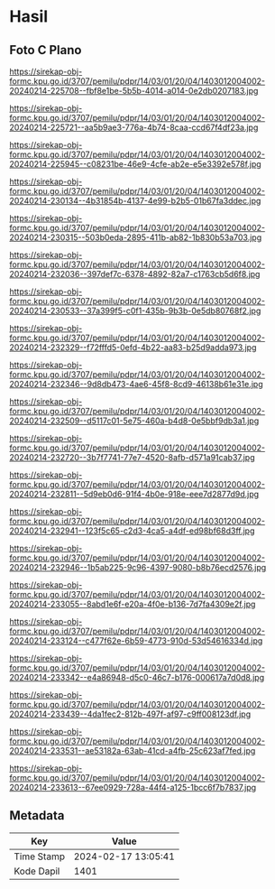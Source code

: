 # Hasil

## Foto C Plano

https://sirekap-obj-formc.kpu.go.id/3707/pemilu/pdpr/14/03/01/20/04/1403012004002-20240214-225708--fbf8e1be-5b5b-4014-a014-0e2db0207183.jpg

https://sirekap-obj-formc.kpu.go.id/3707/pemilu/pdpr/14/03/01/20/04/1403012004002-20240214-225721--aa5b9ae3-776a-4b74-8caa-ccd67f4df23a.jpg

https://sirekap-obj-formc.kpu.go.id/3707/pemilu/pdpr/14/03/01/20/04/1403012004002-20240214-225945--c08231be-46e9-4cfe-ab2e-e5e3392e578f.jpg

https://sirekap-obj-formc.kpu.go.id/3707/pemilu/pdpr/14/03/01/20/04/1403012004002-20240214-230134--4b31854b-4137-4e99-b2b5-01b67fa3ddec.jpg

https://sirekap-obj-formc.kpu.go.id/3707/pemilu/pdpr/14/03/01/20/04/1403012004002-20240214-230315--503b0eda-2895-411b-ab82-1b830b53a703.jpg

https://sirekap-obj-formc.kpu.go.id/3707/pemilu/pdpr/14/03/01/20/04/1403012004002-20240214-232036--397def7c-6378-4892-82a7-c1763cb5d6f8.jpg

https://sirekap-obj-formc.kpu.go.id/3707/pemilu/pdpr/14/03/01/20/04/1403012004002-20240214-230533--37a399f5-c0f1-435b-9b3b-0e5db80768f2.jpg

https://sirekap-obj-formc.kpu.go.id/3707/pemilu/pdpr/14/03/01/20/04/1403012004002-20240214-232329--f72fffd5-0efd-4b22-aa83-b25d9adda973.jpg

https://sirekap-obj-formc.kpu.go.id/3707/pemilu/pdpr/14/03/01/20/04/1403012004002-20240214-232346--9d8db473-4ae6-45f8-8cd9-46138b61e31e.jpg

https://sirekap-obj-formc.kpu.go.id/3707/pemilu/pdpr/14/03/01/20/04/1403012004002-20240214-232509--d5117c01-5e75-460a-b4d8-0e5bbf9db3a1.jpg

https://sirekap-obj-formc.kpu.go.id/3707/pemilu/pdpr/14/03/01/20/04/1403012004002-20240214-232720--3b7f7741-77e7-4520-8afb-d571a91cab37.jpg

https://sirekap-obj-formc.kpu.go.id/3707/pemilu/pdpr/14/03/01/20/04/1403012004002-20240214-232811--5d9eb0d6-91f4-4b0e-918e-eee7d2877d9d.jpg

https://sirekap-obj-formc.kpu.go.id/3707/pemilu/pdpr/14/03/01/20/04/1403012004002-20240214-232941--123f5c65-c2d3-4ca5-a4df-ed98bf68d3ff.jpg

https://sirekap-obj-formc.kpu.go.id/3707/pemilu/pdpr/14/03/01/20/04/1403012004002-20240214-232946--1b5ab225-9c96-4397-9080-b8b76ecd2576.jpg

https://sirekap-obj-formc.kpu.go.id/3707/pemilu/pdpr/14/03/01/20/04/1403012004002-20240214-233055--8abd1e6f-e20a-4f0e-b136-7d7fa4309e2f.jpg

https://sirekap-obj-formc.kpu.go.id/3707/pemilu/pdpr/14/03/01/20/04/1403012004002-20240214-233124--c477f62e-6b59-4773-910d-53d54616334d.jpg

https://sirekap-obj-formc.kpu.go.id/3707/pemilu/pdpr/14/03/01/20/04/1403012004002-20240214-233342--e4a86948-d5c0-46c7-b176-000617a7d0d8.jpg

https://sirekap-obj-formc.kpu.go.id/3707/pemilu/pdpr/14/03/01/20/04/1403012004002-20240214-233439--4da1fec2-812b-497f-af97-c9ff008123df.jpg

https://sirekap-obj-formc.kpu.go.id/3707/pemilu/pdpr/14/03/01/20/04/1403012004002-20240214-233531--ae53182a-63ab-41cd-a4fb-25c623af7fed.jpg

https://sirekap-obj-formc.kpu.go.id/3707/pemilu/pdpr/14/03/01/20/04/1403012004002-20240214-233613--67ee0929-728a-44f4-a125-1bcc6f7b7837.jpg


## Metadata

| Key        | Value               |
| ---------- | ------------------- |
| Time Stamp | 2024-02-17 13:05:41 |
| Kode Dapil | 1401                |



